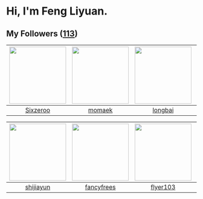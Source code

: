 # Hi, I'm Feng Liyuan.

## My Followers ([113](https://github.com/SunRunAway?tab=followers))

| <img src="https://avatars.githubusercontent.com/u/20949383?v=4" width="150" height="150" /> | <img src="https://avatars.githubusercontent.com/u/3843588?v=4" width="150" height="150" /> | <img src="https://avatars.githubusercontent.com/u/1204301?v=4" width="150" height="150" /> | <img src="https://avatars.githubusercontent.com/u/588162?v=4" width="150" height="150" /> |
| :-----------------------------------------------------------------------------------------: | :----------------------------------------------------------------------------------------: | :----------------------------------------------------------------------------------------: | :---------------------------------------------------------------------------------------: |
|                           [Sixzeroo](https://github.com/Sixzeroo)                           |                             [momaek](https://github.com/momaek)                            |                            [longbai](https://github.com/longbai)                           |                            [ylm201](https://github.com/ylm201)                            |

| <img src="https://avatars.githubusercontent.com/u/566037?v=4" width="150" height="150" /> | <img src="https://avatars.githubusercontent.com/u/3293915?v=4" width="150" height="150" /> | <img src="https://avatars.githubusercontent.com/u/829039?v=4" width="150" height="150" /> | <img src="https://avatars.githubusercontent.com/u/1506474?v=4" width="150" height="150" /> |
| :---------------------------------------------------------------------------------------: | :----------------------------------------------------------------------------------------: | :---------------------------------------------------------------------------------------: | :----------------------------------------------------------------------------------------: |
|                         [shijiayun](https://github.com/shijiayun)                         |                         [fancyfrees](https://github.com/fancyfrees)                        |                          [flyer103](https://github.com/flyer103)                          |                          [tcmichael](https://github.com/tcmichael)                         |